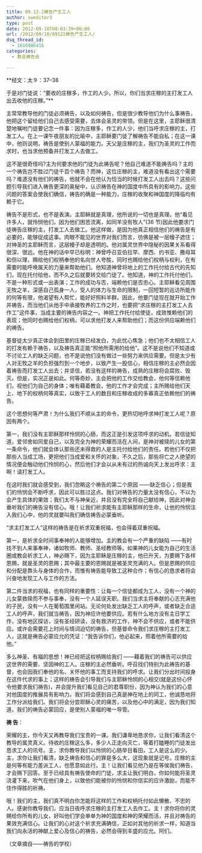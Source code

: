 ```yaml
---
title: 09.12.2祷告产生工人
author: sweditor3
type: post
date: 2012-09-10T08:03:39+00:00
url: /2012/09/10/09122祷告产生工人/
dsq_thread_id:
  - 1816986416
categories:
  - 教会祷告会

---
```

**经文：太９：37–38
  
于是对门徒说：“要收的庄稼多，作工的人少。所以，你们当求庄稼的主打发工人出去收他的庄稼。”**
  
主常常教导他的门徒必须祷告，以及如何祷告，但是很少教导他们为什么事祷告，他把这个留给他们自己去感受需要，去体会圣灵的带领。但是在这里，主耶稣很清楚地嘱咐门徒要记念一件事：因为庄稼多，作工的人少，他们当呼求庄稼的主，打发工人。在上一课午夜朋友的比喻中，主耶稣要门徒了解祷告不能自私；在这一课中，他则说明，祷告是使别人蒙福的能力。天父是庄稼的主，我们为圣灵的工作而求时，也当求他预备并打发工人去做工。
  
这不是很奇怪吗?主为何要求他的门徒为此祷告呢？他自己难道不能祷告吗？主的一个祷告岂不胜过门徒千百个祷告？而神，这位庄稼的主，难道没有看出这个需要吗？难道没有他们的祷告，他就不会在他认为恰当的时候打发工人出去吗？这些问题引导我们进入祷告更深的奥秘中，认识祷告在神的国度中所具有的影响力。这些问题的答案会使我们确信，祷告的确是一种能力，庄稼的收聚和神国度的降临均有赖于它。
  
祷告不是形式，也不是表演。主耶稣就是真理，他所说的一切也是真理。他“看见许多人，就怜悯他们，因为他们困苦流离，如同羊没有牧人”(36 节)因此他要求门徒祷告庄稼的主，打发工人去做工。他这样做，是因为他真正相信他们的祷告是有必要的，能够促成这事。肉眼不能见的世界对我们而言，彷佛是被一层幔子遮住；对神圣的主耶稣而言，这层幔子却是透明的。他对属灵世界中隐秘的因果关系看得很深、很远。他在神的话中早已标明：神曾呼召亚伯拉罕、摩西、约书亚、撒母耳和但以理，赐给他们权柄奉他的名向世人夸胜，同时也赐给他们权柄与权利，在有需要时能呼唤属天的力量来帮助他们。他知道神曾将地上的工作托付给古代的先知们，现在托付给他，而不久之后就要转交给门徒了。他知道，神的工作托付他们，不是一种形式或一出表演；工作的成功与否，端赖他们是否忠心。主耶稣看见周围无牧之羊，深感自己孤身一人，受人的体力与生命的限制，一回短暂的巡访所能作的何等有限，他渴望有人帮忙，能好好照料羊群。因此，他要门徒现在就开始工作并祷告，而当他们从他手中承接牧养的工作之时，也要把“求庄稼的主打发工人去作工”这件事，当成主要的祷告内容之一。神把工作托付给使徒，成效惟赖他们的表现；他同时也赐给他们权柄，可以求他打发人来帮助他们；而这份供应端赖他们的祷告。
  
基督徒太少真正体会到田里的庄稼已经发白，为此忧心焦急；他们也不太相信工人的打发有赖于祷告，以及祷告真正能“照他所需用的给他”。这不是说他们不知道或不讨论工人的缺乏问题，也不是说他们没有做过一些努力来供应需要。但是太少有人对无牧之羊的负担强烈到一个地步，以致产生一股信心，相信庄稼的主必然会因着祷告而打发工人出去；并坚信，若没有这样的祷告，成熟的庄稼将会腐败、毁灭。但是，实况正是如此。何等奇妙，主会把他的工作交给教会，他何等信赖他们，视他们为自己的身体；唯有藉着教会，他的工作才会完成；主所赐给他们天上、地下的权柄何等真实，以致于工人的数目和庄稼收成的多寡真正依赖他们的祷告。
  
这个思想何等严肃！为什么我们不顺从主的命令，更热切地呼求神打发工人呢？原因有两个。
  
第一，我们没有主耶稣那样怜悯的心肠，而这正是引发这项呼求的动机。若信徒知道，爱邻舍如同爱自己，以及完全为神的荣耀而活在人间，是神对被赎的儿女的第一条命令，他们就会体认那些还未得救的人是主托付给他们的责任。若他们不仅把那些人当成工场，更把他们当成爱和关怀的对象，不久之后，那些将亡之人绝望的情况便会触动他们怜悯的心，然后他们才会以从未有过的热诚向天上发出呼求：主啊！请打发工人。
  
在这时我们就会感受到，我们忽略这个祷告的第二个原因 ——缺乏信心；但是我们的怜悯会不断呼求，因此可以胜过这点。我们对祷告的力量太没有信心，不以为会产生具体的果效；我们太不与神亲近，并且没有完全将自己献给神，因此对神会垂听我们的祷告没有信心。哦！让我们祈求能有主耶稣那样的生命，让他的怜悯注入我们心中，他的灵就要叫我们确信祷告必蒙垂听。
  
“求主打发工人”这样的祷告是在祈求双重祝福，也会得着双重祝福。
  
第一，是祈求全时间事奉神的人能够增加。主的教会有一个严重的缺陷 ——有时找不到人来事奉神，诸如牧师、教师、圣经教师等。如果神的儿女能为自己的生活圈或教会祈求工人，神必赐下，因为主耶稣是庄稼的主，他已升天，为要赐下各样恩赐，就是圣灵的恩赐；其中最主要的恩赐就是被圣灵充满的人。但是恩赐的供应和分配是靠头与身体的合作，而惟有祷告能导致工这种合作；有信心的恳求者将会兴奋地发现工人与工作的方法。
  
第二件当求的祝福，也有同样的重要性：让每一个信徒都成为工人，没有一个神的儿女蒙救赎而不参与事奉，没有一个人延误天职。我们当求主将奉献的心志充满他的子民，没有一人在葡萄围里闲站。无论何处发出缺乏工人的呼声，或者缺乏合适工人的呼声，我们就当祷告，因为神应许他要供应。若有什么地方没有主日学工作，没有地区探访，没有圣经研读，没有救济的工作，神不会不供应，或者不能供应。或许会需要花上时间与情词迫切的祷告，但基督命令我们求庄稼的主打发工人，这就是祷告必蒙应允的凭证：“我告诉你们，他必起来，照着他所需要的给他。”
  
多么神圣、有福的思想！神已经把这权柄赐给我们 ——藉着我们的祷告可以供应这世界的需要、坚固神的工人。庄稼的主必然垂听。呼召找们特别为此祷告的基督，也会因我们奉他的名、关怀他的事工而支持我们的呼求。让我们分出时间投身在这件代求的事上；这样的祷告会引导我们与主耶稣怜悯的心相交(就是这份心怀令他要求我们祷告)，并会提升我们看见自己的君尊职份，因为神认为我们的心意对他国度的推展具有影响力。我们将会感到自己真是神在地上的同工，他诚恳地将工作分派给我们。我们将会分尝耶稣心灵的痛苦，以及他心中的满足，因为我们知道，我们的祷告必蒙回应，是使别人蒙福的唯一导管。
  
**祷 告**：
  
荣耀的主，你今天又再教导我们宝贵的一课。我们谦卑地恳求你，让我们看清这个教导的属灵真义。待收的庄稼这么多，多少人正走向灭亡，等着打瞌睡的门徒发出恳求工人的讯号。主，求你教导我们以怜悯的心肠举目看田，工人是这么的少。主，求你让我们看清，缺乏祷告和信心的罪是多么大，这现象就是记号。庄稼的主是何等有能力差派工人，也愿意如此行。主！让我们看见他乃是在等侯我们祷告，才会赐下回答。至于已经具有祷告使命的门徒，求主让我们明白，你如何能将圣灵浇灌下来，吹气在他们身上，以致他们能被你的怜悯和你信实的应许激励，而能不住作得胜的祈祷。
  
哦！我们的主，我们真不明白你怎能将这样的工作和权柄托付如此懒散、不忠的人。感谢你教导我们，应当日夜呼求庄稼的主打发工人去作工。主！求你将你的灵赐给你所有的儿女，好叫他们学会单单为神的国度和神的荣耀而活，并且对祷告的果效充满信心。让我们的心对这个祈求充满确信，正如对其他的祈求一样，知道当我们向永活的神献上爱心及信心的祷告，必然会得到丰盛的应允。阿们。

（文章摘自——祷告的学校）